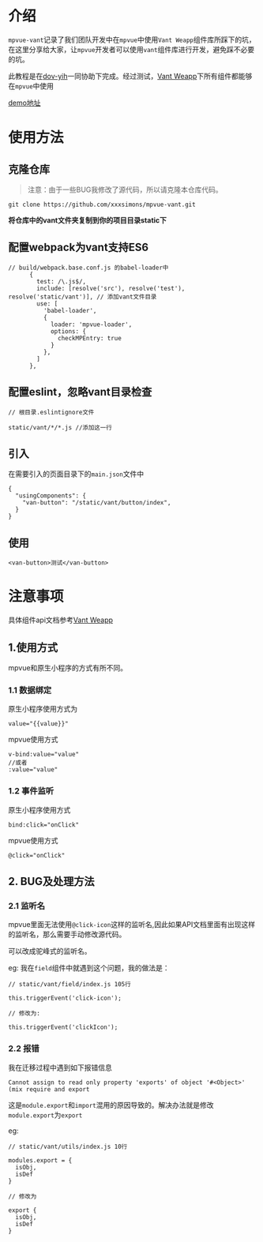 # 介绍

`mpvue-vant`记录了我们团队开发中在`mpvue`中使用`Vant Weapp`组件库所踩下的坑，在这里分享给大家，让`mpvue`开发者可以使用`vant`组件库进行开发，避免踩不必要的坑。


此教程是在[dov-yih](https://github.com/dov-yih)一同协助下完成。经过测试，[Vant Weapp](https://youzan.github.io/vant-weapp/#/intro)下所有组件都能够在`mpvue`中使用

[demo地址](./demo)

# 使用方法

## 克隆仓库

> 注意：由于一些BUG我修改了源代码，所以请克隆本仓库代码。

```
git clone https://github.com/xxxsimons/mpvue-vant.git
```

**将仓库中的vant文件夹复制到你的项目目录static下**

## 配置webpack为vant支持ES6

```
// build/webpack.base.conf.js 的babel-loader中
      {
        test: /\.js$/,
        include: [resolve('src'), resolve('test'), resolve('static/vant')], // 添加vant文件目录
        use: [
          'babel-loader',
          {
            loader: 'mpvue-loader',
            options: {
              checkMPEntry: true
            }
          },
        ]
      },

```

## 配置eslint，忽略vant目录检查

```
// 根目录.eslintignore文件

static/vant/*/*.js //添加这一行
```


## 引入

在需要引入的页面目录下的`main.json`文件中

```
{
  "usingComponents": {
    "van-button": "/static/vant/button/index",
  }
}

```

## 使用

```
<van-button>测试</van-button>
```

# 注意事项

具体组件api文档参考[Vant Weapp](https://youzan.github.io/vant-weapp/#/intro)

## 1.使用方式

mpvue和原生小程序的方式有所不同。

### 1.1 数据绑定
	
原生小程序使用方式为

```
value="{{value}}"
```

mpvue使用方式

```
v-bind:value="value"
//或者
:value="value"
```

### 1.2 事件监听

原生小程序使用方式

```
bind:click="onClick"
```

mpvue使用方式

```
@click="onClick"
```

## 2. BUG及处理方法

### 2.1 监听名
mpvue里面无法使用`@click-icon`这样的监听名,因此如果API文档里面有出现这样的监听名，那么需要手动修改源代码。

可以改成驼峰式的监听名。

eg: 我在`field`组件中就遇到这个问题，我的做法是：

```
// static/vant/field/index.js 105行

this.triggerEvent('click-icon'); 

// 修改为:

this.triggerEvent('clickIcon');
```

### 2.2  报错

我在迁移过程中遇到如下报错信息

```
Cannot assign to read only property 'exports' of object '#<Object>' (mix require and export
```

这是`module.export`和`import`混用的原因导致的。解决办法就是修改`module.export`为`export`

eg:

```
// static/vant/utils/index.js 10行

modules.export = {
  isObj,
  isDef
}

// 修改为

export {
  isObj,
  isDef
}
```



